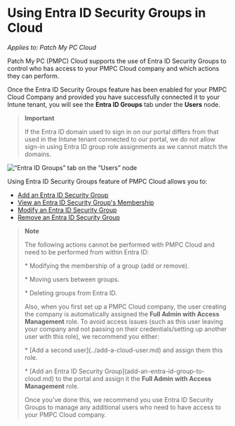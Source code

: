 # Using Entra ID Security Groups in Cloud

_Applies to: Patch My PC Cloud_

Patch My PC (PMPC) Cloud supports the use of Entra ID Security Groups to control who has access to your PMPC Cloud company and which actions they can perform.

Once the Entra ID Security Groups feature has been enabled for your PMPC Cloud Company and provided you have successfully connected it to your Intune tenant, you will see the **Entra ID Groups** tab under the **Users** node.

> **Important**
>
> If the Entra ID domain used to sign in on our portal differs from that used in the Intune tenant connected to our portal, we do not allow sign-in using Entra ID group role assignments as we cannot match the domains.

![“Entra ID Groups” tab on the “Users” node](../../../../.gitbook/assets/image-\(2255\).png)

Using Entra ID Security Groups feature of PMPC Cloud allows you to:

* [Add an Entra ID Security Group](add-an-entra-id-group-to-cloud.md)
* [View an Entra ID Security Group's Membership](view-an-entra-id-groups-membership-in-cloud.md)
* [Modify an Entra ID Security Group](modify-an-entra-id-group-in-cloud.md)
* [Remove an Entra ID Security Group](remove-an-entra-id-group-from-cloud.md)

> **Note**
>
> The following actions cannot be performed with PMPC Cloud and need to be performed from within Entra ID:
>
> \* Modifying the membership of a group (add or remove).
>
> \* Moving users between groups.
>
> \* Deleting groups from Entra ID.
>
> Also, when you first set up a PMPC Cloud company, the user creating the company is automatically assigned the **Full Admin with Access Management** role. To avoid access issues (such as this user leaving your company and not passing on their credentials/setting up another user with this role), we recommend you either:
>
> \* \[Add a second user]\(../add-a-cloud-user.md) and assign them this role.
>
> \* \[Add an Entra ID Security Group]\(add-an-entra-id-group-to-cloud.md) to the portal and assign it the **Full Admin with Access Management** role.
>
> Once you’ve done this, we recommend you use Entra ID Security Groups to manage any additional users who need to have access to your PMPC Cloud company.
